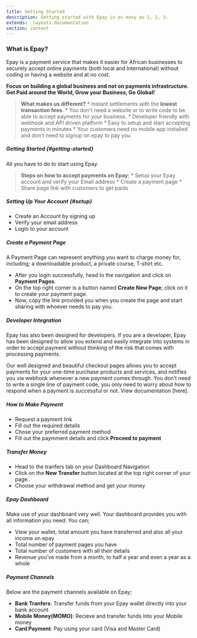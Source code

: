 ```yaml
---
title: Getting Started
description: Getting started with Epay is as easy as 1, 2, 3.
extends: _layouts.documentation
section: content
---
```


 ### What is Epay?
 Epay is a payment service that makes it easier for African businesses to securely accept online payments (both local and International) without coding or having a website and at no cost.

 **Focus on building a global business and not on payments infrastructure. Get Paid around the World, Grow your Business, Go Global!**

 >**What makes us different?**
    * Instant settlements with the **lowest transaction fees**.
    * You don't need a website or to write code to be able to accept payments for your business.
    * Developer friendly with webhook and API driven platform
    * Easy to setup and start accepting payments in minutes
    * Your customers need no mobile app installed and don't need to signup on epay to pay you

##### Getting Started {#getting-started}
All you have to do to start using Epay.
>**Steps on how to accept payments on Epay**;
    * Setup your Epay account and verify your Email address
    * Create a payment page
    * Share page link with customers to get paids

##### Setting Up Your Account {#setup}
* Create an Account by signing up
* Verify your email address
* Login to your account
    
##### Create a Payment Page
A Payment Page can represent anything you want to charge money for, including; a downloadable product, a private course, T-shirt etc.
* After you login successfully, head to the navigation and click on **Payment Pages**.
* On the top right corner is a button named **Create New Page**; click on it to create your payment page.
* Now, copy the link provided you when you create the page and start sharing with whoever needs to pay you.

##### Developer Integration
Epay has also been designed for developers. If you are a developer, Epay has been designed to allow you extend and easily integrate into systems in order to accept payment without thinking of the risk that comes with processing payments.

Our well designed and beautiful checkout pages allows you to accept payments for your one-time purchase products and services, and notifies you via webhook whenever a new payment comes through. You don’t need to write a single line of payment code, you only need to worry about how to respond when a payment is successful or not. View documentation [here].

##### How to Make Payment
* Request a payment link
* Fill out the required details
* Chose your preferred payment method
* Fill out the paymment details and click **Proceed to payment**

##### Transfer Money
* Head to the tranfers tab on your Dashboard Navigation
* Click on the **New Transfer** button located at the top right corner of your page .
* Choose your withdrawal method and get your money

##### Epay Dashboard
Make use of your dashboard very well. Your dashboard provides you with all information you need. You can;
* View your wallet, total amount you have transferred and also all your income on epay
* Total number of payment pages you have
* Total number of customers with all their details
* Revenue you've made from a month, to half a year and even a year as a whole

##### Payment Channels
Below are the payment channels available on Epay;
* **Bank Tranfers**: Transfer funds from your Epay wallet directly into your bank account
* **Mobile Money(MOMO)**: Recieve and transfer funds into your Mobile money
* **Card Payment**: Pay using your card (Visa and Master Card)

